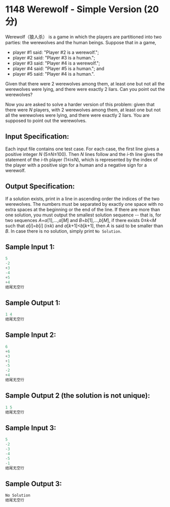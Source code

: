 # 1148 Werewolf - Simple Version (20 分)

Werewolf（狼人杀） is a game in which the players are partitioned into two parties: the werewolves and the human beings. Suppose that in a game,

- player #1 said: "Player #2 is a werewolf.";
- player #2 said: "Player #3 is a human.";
- player #3 said: "Player #4 is a werewolf.";
- player #4 said: "Player #5 is a human."; and
- player #5 said: "Player #4 is a human.".

Given that there were 2 werewolves among them, at least one but not all the werewolves were lying, and there were exactly 2 liars. Can you point out the werewolves?

Now you are asked to solve a harder version of this problem: given that there were *N* players, with 2 werewolves among them, at least one but not all the werewolves were lying, and there were exactly 2 liars. You are supposed to point out the werewolves.

## Input Specification:

Each input file contains one test case. For each case, the first line gives a positive integer *N* (5≤*N*≤100). Then *N* lines follow and the *i*-th line gives the statement of the *i*-th player (1≤*i*≤*N*), which is represented by the index of the player with a positive sign for a human and a negative sign for a werewolf.

## Output Specification:

If a solution exists, print in a line in ascending order the indices of the two werewolves. The numbers must be separated by exactly one space with no extra spaces at the beginning or the end of the line. If there are more than one solution, you must output the smallest solution sequence -- that is, for two sequences *A*=*a*[1],...,*a*[*M*] and *B*=*b*[1],...,*b*[*M*], if there exists 0≤*k*<*M* such that *a*[*i*]=*b*[*i*] (*i*≤*k*) and *a*[*k*+1]<*b*[*k*+1], then *A* is said to be smaller than *B*. In case there is no solution, simply print `No Solution`.

## Sample Input 1:

```cpp
5
-2
+3
-4
+5
+4
结尾无空行
```

## Sample Output 1:

```cpp
1 4
结尾无空行
```

## Sample Input 2:

```cpp
6
+6
+3
+1
-5
-2
+4
结尾无空行
```

## Sample Output 2 (the solution is not unique):

```cpp
1 5
结尾无空行
```

## Sample Input 3:

```cpp
5
-2
-3
-4
-5
-1
结尾无空行
```

## Sample Output 3:

```cpp
No Solution
结尾无空行
```


